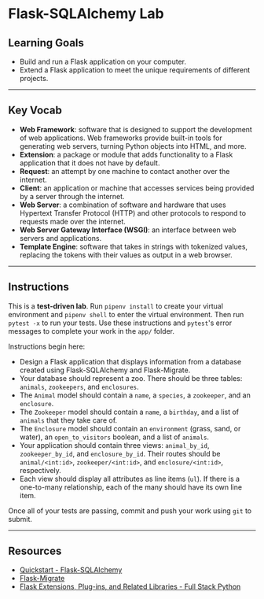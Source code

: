 # Flask-SQLAlchemy Lab

## Learning Goals

- Build and run a Flask application on your computer.
- Extend a Flask application to meet the unique requirements of different
  projects.

***

## Key Vocab

- **Web Framework**: software that is designed to support the development of
  web applications. Web frameworks provide built-in tools for generating web
  servers, turning Python objects into HTML, and more.
- **Extension**: a package or module that adds functionality to a Flask
  application that it does not have by default.
- **Request**: an attempt by one machine to contact another over the internet.
- **Client**: an application or machine that accesses services being provided
  by a server through the internet.
- **Web Server**: a combination of software and hardware that uses Hypertext
  Transfer Protocol (HTTP) and other protocols to respond to requests made
  over the internet.
- **Web Server Gateway Interface (WSGI)**: an interface between web servers
  and applications.
- **Template Engine**: software that takes in strings with tokenized
  values, replacing the tokens with their values as output in a web browser.

***

## Instructions

This is a **test-driven lab**. Run `pipenv install` to create your virtual
environment and `pipenv shell` to enter the virtual environment. Then run
`pytest -x` to run your tests. Use these instructions and `pytest`'s error
messages to complete your work in the `app/` folder.

Instructions begin here:

- Design a Flask application that displays information from a database created
  using Flask-SQLAlchemy and Flask-Migrate.
- Your database should represent a zoo. There should be three tables: `animals`,
  `zookeepers`, and `enclosures`.
- The `Animal` model should contain a `name`, a `species`, a `zookeeper`, and
  an `enclosure`.
- The `Zookeeper` model should contain a `name`, a `birthday`, and a list of
  `animals` that they take care of.
- The `Enclosure` model should contain an `environment` (grass, sand, or water),
  an `open_to_visitors` boolean, and a list of `animals`.
- Your application should contain three views: `animal_by_id`,
  `zookeeper_by_id`, and `enclosure_by_id`. Their routes should be
  `animal/<int:id>`, `zookeeper/<int:id>`, and `enclosure/<int:id>`,
  respectively.
- Each view should display all attributes as line items (`ul`). If there is a
  one-to-many relationship, each of the many should have its own line item.

Once all of your tests are passing, commit and push your work using `git` to
submit.

***

## Resources

- [Quickstart - Flask-SQLAlchemy][flask_sqla]
- [Flask-Migrate](https://flask-migrate.readthedocs.io/en/latest/)
- [Flask Extensions, Plug-ins, and Related Libraries - Full Stack Python](https://www.fullstackpython.com/flask-extensions-plug-ins-related-libraries.html)

[flask_sqla]: https://flask-sqlalchemy.palletsprojects.com/en/2.x/quickstart/#
